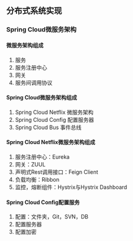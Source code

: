 ## 分布式系统实现

### Spring Cloud微服务架构

#### 微服务架构组成
1. 服务
2. 服务注册中心
3. 网关
4. 服务间调用协议

#### Spring Cloud微服务架构组成
1. Spring Cloud Netflix 微服务架构
2. Spring Cloud Config 配置服务器
3. Spring Cloud Bus 事件总线

#### Spring Cloud Netflix微服务架构组成
1. 服务注册中心：Eureka
2. 网关：ZUUL
3. 声明式Rest调用接口：Feign Client
4. 负载均衡：Ribbon
5. 监控，熔断组件：Hystrix与Hystrix Dashboard

#### Spring Cloud Config配置服务
1. 配置：文件夹，Git，SVN，DB
2. 配置服务器
3. 配置加密
